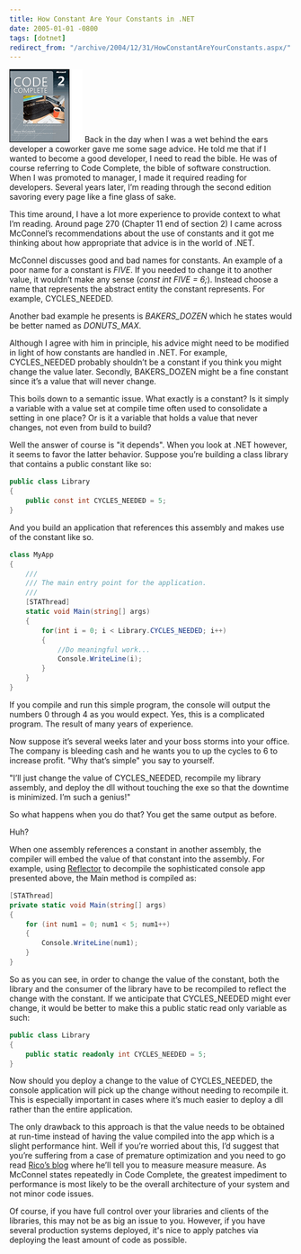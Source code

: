 ```yaml
---
title: How Constant Are Your Constants in .NET
date: 2005-01-01 -0800
tags: [dotnet]
redirect_from: "/archive/2004/12/31/HowConstantAreYourConstants.aspx/"
---
```


![Code Complete 2](/images/codecomplete2.gif) Back in the day when I was
a wet behind the ears developer a coworker gave me some sage advice. He
told me that if I wanted to become a good developer, I need to read the
bible. He was of course referring to Code Complete, the bible of
software construction. When I was promoted to manager, I made it
required reading for developers. Several years later, I’m reading
through the second edition savoring every page like a fine glass of
sake.

This time around, I have a lot more experience to provide context to
what I’m reading. Around page 270 (Chapter 11 end of section 2) I came
across McConnel’s recommendations about the use of constants and it got
me thinking about how appropriate that advice is in the world of .NET.

McConnel discusses good and bad names for constants. An example of a
poor name for a constant is *FIVE*. If you needed to change it to
another value, it wouldn’t make any sense (*const int FIVE = 6;*).
Instead choose a name that represents the abstract entity the constant
represents. For example, CYCLES_NEEDED.

Another bad example he presents is *BAKERS_DOZEN* which he states would
be better named as *DONUTS_MAX*.

Although I agree with him in principle, his advice might need to be
modified in light of how constants are handled in .NET. For example,
CYCLES_NEEDED probably shouldn’t be a constant if you think you might
change the value later. Secondly, BAKERS_DOZEN might be a fine constant
since it’s a value that will never change.

This boils down to a semantic issue. What exactly is a constant? Is it
simply a variable with a value set at compile time often used to
consolidate a setting in one place? Or is it a variable that holds a
value that never changes, not even from build to build?

Well the answer of course is "it depends". When you look at .NET
however, it seems to favor the latter behavior. Suppose you’re building
a class library that contains a public constant like so:

```csharp
public class Library
{
    public const int CYCLES_NEEDED = 5;
}
```

And you build an application that references this assembly and makes use
of the constant like so.

```csharp
class MyApp
{
    /// 
    /// The main entry point for the application.
    /// 
    [STAThread]
    static void Main(string[] args)
    {
        for(int i = 0; i < Library.CYCLES_NEEDED; i++)
        {
            //Do meaningful work...
            Console.WriteLine(i);
        }
    }
}
```

If you compile and run this simple program, the console will output the
numbers 0 through 4 as you would expect. Yes, this is a complicated
program. The result of many years of experience.

Now suppose it’s several weeks later and your boss storms into your
office. The company is bleeding cash and he wants you to up the cycles
to 6 to increase profit. "Why that’s simple" you say to yourself.

"I’ll just change the value of CYCLES_NEEDED, recompile my library
assembly, and deploy the dll without touching the exe so that the
downtime is minimized. I’m such a genius!"

So what happens when you do that? You get the same output as before.

Huh?

When one assembly references a constant in another assembly, the
compiler will embed the value of that constant into the assembly. For
example, using [Reflector](http://www.aisto.com/roeder/dotnet/) to
decompile the sophisticated console app presented above, the Main method
is compiled as:

```csharp
[STAThread]
private static void Main(string[] args)
{
    for (int num1 = 0; num1 < 5; num1++)
    {
        Console.WriteLine(num1);
    }
}
```

So as you can see, in order to change the value of the constant, both
the library and the consumer of the library have to be recompiled to
reflect the change with the constant. If we anticipate that
CYCLES_NEEDED might ever change, it would be better to make this a
public static read only variable as such:

```csharp
public class Library
{
    public static readonly int CYCLES_NEEDED = 5;
}
```

Now should you deploy a change to the value of CYCLES_NEEDED, the
console application will pick up the change without needing to recompile
it. This is especially important in cases where it’s much easier to
deploy a dll rather than the entire application.

The only drawback to this approach is that the value needs to be
obtained at run-time instead of having the value compiled into the app
which is a slight performance hint. Well if you’re worried about this,
I’d suggest that you’re suffering from a case of premature optimization
and you need to go read [Rico’s blog](http://blogs.msdn.com/ricom/)
where he’ll tell you to measure measure measure. As McConnel states
repeatedly in Code Complete, the greatest impediment to performance is
most likely to be the overall architecture of your system and not minor
code issues.

Of course, if you have full control over your libraries and clients of
the libraries, this may not be as big an issue to you. However, if you
have several production systems deployed, it's nice to apply patches via
deploying the least amount of code as possible.

